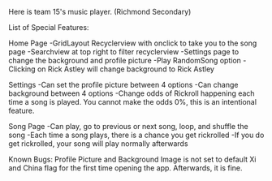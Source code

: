 Here is team 15's music player. (Richmond Secondary)

List of Special Features:

Home Page
-GridLayout Recyclerview with onclick to take you to the song page
-Searchview at top right to filter recyclerview
-Settings page to change the background and profile picture
-Play RandomSong option
-Clicking on Rick Astley will change background to Rick Astley

Settings
-Can set the profile picture between 4 options
-Can change background between 4 options
-Change odds of Rickroll happening each time a song is played. You cannot make the odds 0%, this is an intentional feature.

Song Page
-Can play, go to previous or next song, loop, and shuffle the song
-Each time a song plays, there is a chance you get rickrolled
-If you do get rickrolled, your song will play normally afterwards

Known Bugs:
Profile Picture and Background Image is not set to default Xi and China flag for the first time opening the app. Afterwards, it is fine.